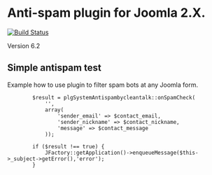 Anti-spam plugin for Joomla 2.X.
============
[![Build Status](https://travis-ci.org/CleanTalk/joomla2.x-antispam.svg)](https://travis-ci.org/CleanTalk/joomla2.x-antispam)

Version 6.2

## Simple antispam test

Example how to use plugin to filter spam bots at any Joomla form.


            $result = plgSystemAntispambycleantalk::onSpamCheck(
                '',
                array(
                    'sender_email' => $contact_email, 
                    'sender_nickname' => $contact_nickname, 
                    'message' => $contact_message
                ));

            if ($result !== true) {
                JFactory::getApplication()->enqueueMessage($this->_subject->getError(),'error');
            }
